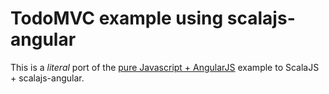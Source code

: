 TodoMVC example using scalajs-angular
=====================================

This is a _literal_ port of the [pure Javascript + AngularJS](https://github.com/tastejs/todomvc/tree/master/architecture-examples/angularjs-perf) example to ScalaJS + scalajs-angular.
